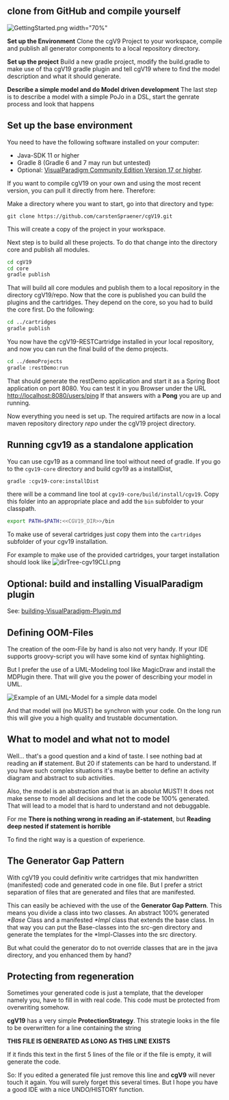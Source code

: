 
## clone from GitHub and compile yourself

![GettingStarted.png width="70%"](model/GettingStarted.png)

__Set up the Environment__ Clone the cgV9 Project to your workspace, compile and publish all generator
components to a local repository directory.

__Set up the project__ Build a new gradle project, modify the build.gradle to make use of tha cgV19
gradle plugin and tell cgV19 where to find the model description and what it should generate.

__Describe a simple model and do Model driven development__ The last step is to describe a model
with a simple PoJo in a DSL, start the genrate process and look that happens

## Set up the base environment

You need to have the following software installed on your computer:
* Java-SDK 11 or higher
* Gradle 8 (Gradle 6 and 7 may run but untested)
* Optional: [VisualParadigm Community Edition Version 17 or higher](https://www.visual-paradigm.com/download/community.jsp).

If you want to compile cgV19 on your own and using the most recent version, you can
pull it directly from here. Therefore:

Make a directory where you want to start, go into that directory and type:
```
git clone https://github.com/carstenSpraener/cgV19.git
```

This will create a copy of the project in your workspace.


Next step is to build all these projects. To do that change into the directory
core and publish all modules.

```bash
cd cgV19
cd core
gradle publish
```
That will build all core modules and publish them to a local repository in the directory
cgV19/repo. Now that the core is published you can build the plugins and the cartridges.
They depend on the core, so you had to build the core first. Do the following:

```bash
cd ../cartridges
gradle publish
```

You now have the cgV19-RESTCartridge installed in your local repository, and now you can run the final
build of the demo projects.

```bash
cd ../demoProjects
gradle :restDemo:run
```

That should generate the restDemo application and start it as a Spring Boot application on port 8080. You can
test it in you Browser under the URL [http://localhost:8080/users/ping](http://localhost:8080/users/ping)
If that answers with a __Pong__ you are up and running.

Now everything you need is set up. The required artifacts are now
in a local maven repository directory _repo_ under the cgV19 project
directory.

## Running cgv19 as a standalone application

You can use cgv19 as a command line tool without need of gradle. If you go to the
`cgv19-core` directory and build cgv19 as a installDist,

```bash
gradle :cgv19-core:installDist
```
there will be a command
line tool at `cgv19-core/build/install/cgv19`. Copy this folder into an appropriate place
and add the `bin` subfolder to your classpath.

```bash
export PATH=$PATH:<<CGV19_DIR>>/bin
```

To make use of several cartridges just copy them into the `cartridges` subfolder of
your cgv19 installation.

For example to make use of the provided cartridges, your target installation should
look like
![dirTree-cgv19CLI.png](images%2FdirTree-cgv19CLI.png)

## Optional: build and installing VisualParadigm plugin
See: [building-VisualParadigm-Plugin.md](building-VisualParadigm-Plugin.md)


## Defining OOM-Files
The creation of the oom-File by hand is also not very handy. If your
IDE supports groovy-script you will have some kind of syntax highlighting.

But I prefer the use of a UML-Modeling tool like MagicDraw and
install the MDPlugin there. That will give you the power of describing
your model in UML.

![Example of an UML-Model for a simple data model](../demoProjects/restDemo/doc/img/class__model__DataModel.png)

And that model will (no MUST) be synchron with your
code. On the long run this will give you a high quality and trustable
documentation.

## What to model and what not to model

Well... that's a good question and a kind of taste. I see nothing
bad at reading an __if__ statement. But 20 if statements can be
hard to understand. If you have such complex situations it's maybe
better to define an activity diagram and abstract to sub activities.

Also, the model is an abstraction and that is an absolut MUST! It
does not make sense to model all decisions and let the code be
100% generated. That will lead to a model that is hard to understand
and not debuggable.

For me
__There is nothing wrong in reading an if-statement__, but
__Reading deep nested if statement is horrible__

To find the right way is a question of experience.

## The Generator Gap Pattern

With cgV19 you could definitiv write cartridges that mix handwritten 
(manifested) code and generated code in one file. But I
prefer a strict separation of files that are generated and files
that are manifested.

This can easily be achieved with the use of the
__Generator Gap Pattern__. This means you divide a class into two
classes. An abstract 100% generated _*Base_ Class and a manifested
_*Impl_ class that extends the base class. In that way you can put
the Base-classes into the src-gen directory and generate the
templates for the *Impl-Classes into the src directory.

But what could the generator do to not override classes that are
in the java directory, and you enhanced them by hand?

## Protecting from regeneration
Sometimes your generated code is just a template, that the developer
namely you, have to fill in with real code. This code must be protected
from overwriting somehow.

__cgV19__ has a very simple __ProtectionStrategy__. This strategie
looks in the file to be overwritten for a line containing the
string

__THIS FILE IS GENERATED AS LONG AS THIS LINE EXISTS__

If it finds this text in the first 5 lines of the file or if
the file is empty, it will generate the code.

So: If you edited a generated file just remove this line and __cgV9__
will never touch it again. You will surely forget this several times. But I hope
you have a good IDE with a nice UNDO/HISTORY function.
